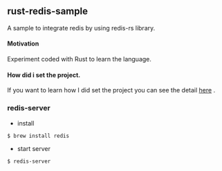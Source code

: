## rust-redis-sample

A sample to integrate redis by using redis-rs library. 

#### Motivation
Experiment coded with Rust to learn the language. 

#### How did i set the project.

If you want to learn how I did set the project you can see the detail [here](./docs/Project_Steps.md) .

### redis-server

* install
```ssh
$ brew install redis
```
* start server
```ssh
$ redis-server
```



